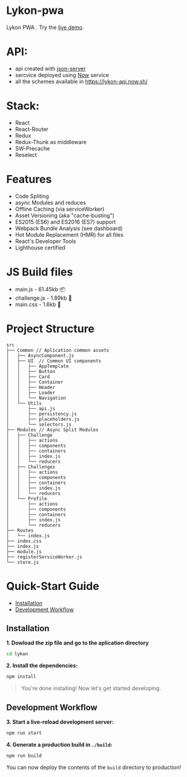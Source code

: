 # Lykon-pwa

Lykon PWA . Try the [live demo](https://staging-lykon.surge.sh/).

# API:

- api created with [json-server](https://github.com/typicode/json-server)
- sercvice deployed using [Now](https://zeit.co/now) service
- all the schemes available in https://lykon-api.now.sh/

# Stack:

- React
- React-Router
- Redux
- Redux-Thunk as middleware
- SW-Precache
- Reselect

# Features

- Code Spliting
- async Modules and reduces
- Offline Caching (via serviceWorker)
- Asset Versioning (aka "cache-busting")
- ES2015 (ES6) and ES2016 (ES7) support
- Webpack Bundle Analysis (see dashboard)
- Hot Module Replacement (HMR) for all files
- React's Developer Tools
- Lighthouse certified

# JS Build files

- main.js - 61.45kb 📦
- challenge.js - 1.89kb 🚀
- main.css - 1.6kb 🚀

# Project Structure

```
src
├── Common // Aplication common assets
│   ├── AsyncComponent.js
│   ├── UI  // Common UI components
│   │   ├── AppTemplate
│   │   ├── Button
│   │   ├── Card
│   │   ├── Container
│   │   ├── Header
│   │   ├── Loader
│   │   └── Navigation
│   └── Utils
│       ├── api.js
│       ├── persistency.js
│       ├── placeholders.js
│       └── selectors.js
├── Modules // Async Split Modules
│   ├── Challenge
│   │   ├── actions
│   │   ├── components
│   │   ├── containers
│   │   ├── index.js
│   │   └── reducers
│   ├── Challenges
│   │   ├── actions
│   │   ├── components
│   │   ├── containers
│   │   ├── index.js
│   │   └── reducers
│   └── Profile
│       ├── actions
│       ├── components
│       ├── containers
│       ├── index.js
│       └── reducers
├── Routes
│   └── index.js
├── index.css
├── index.js
├── module.js
├── registerServiceWorker.js
└── store.js
```

# Quick-Start Guide

- [Installation](#installation)
- [Development Workflow](#development-workflow)

## Installation

**1. Dowload the zip file and go to the aplication directory**

```sh
cd lykon
```

**2. Install the dependencies:**

```sh
npm install
```

> You're done installing! Now let's get started developing.

## Development Workflow

**3. Start a live-reload development server:**

```sh
npm run start
```

**4. Generate a production build in `./build`:**

```sh
npm run build
```

You can now deploy the contents of the `build` directory to production!
